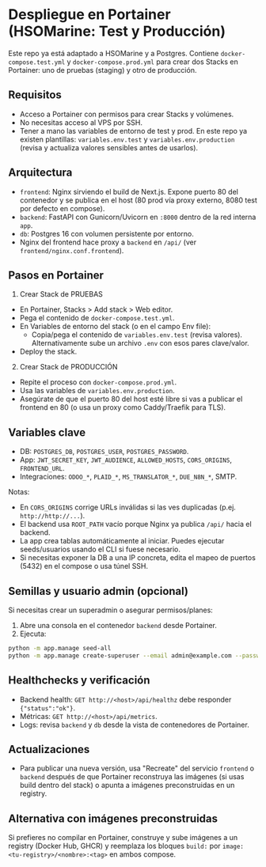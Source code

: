 # Despliegue en Portainer (HSOMarine: Test y Producción)

Este repo ya está adaptado a HSOMarine y a Postgres. Contiene `docker-compose.test.yml` y `docker-compose.prod.yml` para crear dos Stacks en Portainer: uno de pruebas (staging) y otro de producción.

## Requisitos

- Acceso a Portainer con permisos para crear Stacks y volúmenes.
- No necesitas acceso al VPS por SSH.
- Tener a mano las variables de entorno de test y prod. En este repo ya existen plantillas: `variables.env.test` y `variables.env.production` (revisa y actualiza valores sensibles antes de usarlos).

## Arquitectura

- `frontend`: Nginx sirviendo el build de Next.js. Expone puerto 80 del contenedor y se publica en el host (80 prod vía proxy externo, 8080 test por defecto en compose).
- `backend`: FastAPI con Gunicorn/Uvicorn en `:8000` dentro de la red interna `app`.
- `db`: Postgres 16 con volumen persistente por entorno.
- Nginx del frontend hace proxy a `backend` en `/api/` (ver `frontend/nginx.conf.frontend`).

## Pasos en Portainer

1) Crear Stack de PRUEBAS

- En Portainer, Stacks > Add stack > Web editor.
- Pega el contenido de `docker-compose.test.yml`.
- En Variables de entorno del stack (o en el campo Env file):
  - Copia/pega el contenido de `variables.env.test` (revisa valores). Alternativamente sube un archivo `.env` con esos pares clave/valor.
- Deploy the stack.

2) Crear Stack de PRODUCCIÓN

- Repite el proceso con `docker-compose.prod.yml`.
- Usa las variables de `variables.env.production`.
- Asegúrate de que el puerto 80 del host esté libre si vas a publicar el frontend en 80 (o usa un proxy como Caddy/Traefik para TLS).

## Variables clave

- DB: `POSTGRES_DB`, `POSTGRES_USER`, `POSTGRES_PASSWORD`.
- App: `JWT_SECRET_KEY`, `JWT_AUDIENCE`, `ALLOWED_HOSTS`, `CORS_ORIGINS`, `FRONTEND_URL`.
- Integraciones: `ODOO_*`, `PLAID_*`, `MS_TRANSLATOR_*`, `DUE_N8N_*`, SMTP.

Notas:
- En `CORS_ORIGINS` corrige URLs inválidas si las ves duplicadas (p.ej. `http://http://...`).
- El backend usa `ROOT_PATH` vacío porque Nginx ya publica `/api/` hacia el backend.
- La app crea tablas automáticamente al iniciar. Puedes ejecutar seeds/usuarios usando el CLI si fuese necesario.
- Si necesitas exponer la DB a una IP concreta, edita el mapeo de puertos (5432) en el compose o usa túnel SSH.

## Semillas y usuario admin (opcional)

Si necesitas crear un superadmin o asegurar permisos/planes:

1. Abre una consola en el contenedor `backend` desde Portainer.
2. Ejecuta:

```bash
python -m app.manage seed-all
python -m app.manage create-superuser --email admin@example.com --password 'CambiaEsto!'
```

## Healthchecks y verificación

- Backend health: `GET http://<host>/api/healthz` debe responder `{"status":"ok"}`.
- Métricas: `GET http://<host>/api/metrics`.
- Logs: revisa `backend` y `db` desde la vista de contenedores de Portainer.

## Actualizaciones

- Para publicar una nueva versión, usa "Recreate" del servicio `frontend` o `backend` después de que Portainer reconstruya las imágenes (si usas build dentro del stack) o apunta a imágenes preconstruidas en un registry.

## Alternativa con imágenes preconstruidas

Si prefieres no compilar en Portainer, construye y sube imágenes a un registry (Docker Hub, GHCR) y reemplaza los bloques `build:` por `image: <tu-registry>/<nombre>:<tag>` en ambos compose.
